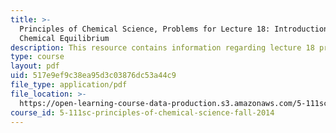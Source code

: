 ```yaml
---
title: >-
  Principles of Chemical Science, Problems for Lecture 18: Introduction to
  Chemical Equilibrium
description: This resource contains information regarding lecture 18 problem.
type: course
layout: pdf
uid: 517e9ef9c38ea95d3c03876dc53a44c9
file_type: application/pdf
file_location: >-
  https://open-learning-course-data-production.s3.amazonaws.com/5-111sc-principles-of-chemical-science-fall-2014/517e9ef9c38ea95d3c03876dc53a44c9_MIT5_111F14_Lec18Prob.pdf
course_id: 5-111sc-principles-of-chemical-science-fall-2014
---
```

